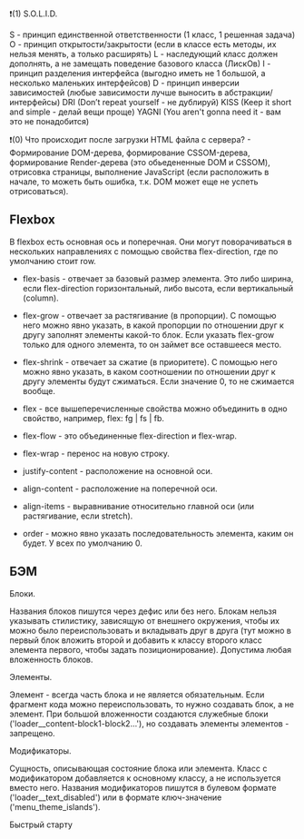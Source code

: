 ❗️(1) S.O.L.I.D.

S - принцип единственной ответственности (1 класс, 1 решенная задача) 
O - принцип открытости/закрытости (если в классе есть методы, их нельзя менять, а только расширять)
L - наследующий класс должен дополнять, а не замещать поведение базового класса (ЛискОв)
I - принцип разделения интерфейса (выгодно иметь не 1 большой, а несколько маленьких интерфейсов)
D - принцип инверсии зависимостей (любые зависимости лучше выносить в абстракции/интерфейсы)
DRI (Don’t repeat yourself - не дублируй)
KISS (Keep it short and simple - делай вещи проще)
YAGNI (You aren't gonna need it - вам это не понадобится)

❗️(0) Что происходит после загрузки HTML файла с сервера? - Формирование DOM-дерева, формирование CSSOM-дерева, формирование Render-дерева (это обьедененные DOM и CSSOM), отрисовка страницы, выполнение JavaScript (если расположить в начале, то можеть быть ошибка, т.к. DOM может еще не успеть отрисоваться).


## Flexbox
В flexbox есть основная ось и поперечная. Они могут поворачиваться в нескольких направлениях с помощью свойства flex-direction, где по умолчанию стоит row.
* flex-basis - отвечает за базовый размер элемента. Это либо ширина, если flex-direction горизонтальный, либо высота, если вертикальный (column).
* flex-grow - отвечает за растягивание (в пропорции). С помощью него можно явно указать, в какой пропорции по отношении друг к другу заполнят элементы какой-то блок. Если указать flex-grow только для одного элемента, то он займет все оставшееся место.
* flex-shrink - отвечает за сжатие (в приоритете). С помощью него можно явно указать, в каком соотношении по отношении друг к другу элементы будут сжиматься. Если значение 0, то не сжимается вообще.
* flex - все вышеперечисленные свойства можно объединить в одно свойство, например, flex: fg | fs | fb.

* flex-flow - это объединенные flex-direction и flex-wrap.

* flex-wrap - перенос на новую строку.

* justify-content - расположение на основной оси.

* align-content - расположение на поперечной оси.

* align-items - выравнивание относительно главной оси (или растягивание, если stretch).

* order - можно явно указать последовательность элемента, каким он будет. У всех по умолчанию 0.

## БЭМ
Блоки.

Названия блоков пишутся через дефис или без него. Блокам нельзя указывать стилистику, зависящую от внешнего окружения, чтобы их можно было переиспользовать и вкладывать друг в друга (тут можно в первый блок вложить второй и добавить к классу второго класс элемента первого, чтобы задать позиционирование). Допустима любая вложенность блоков.

Элементы.

Элемент - всегда часть блока и не является обязательным. Если фрагмент кода можно переиспользовать, то нужно создавать блок, а не элемент. При большой вложенности создаются служебные блоки ('loader__content-block1-block2...'), но создавать элементы элементов - запрещено.

Модификаторы.

Сущность, описывающая состояние блока или элемента. Класс с модификатором добавляется к основному классу, а не используется вместо него. Названия модификаторов пишутся в булевом формате ('loader__text_disabled') или в формате ключ-значение ('menu_theme_islands').

Быстрый старту
